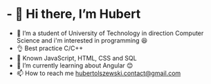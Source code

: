 # - 👋 Hi there, I’m Hubert
- 👀 I’m a student of University of Technology in direction Computer Science and i'm interested in programming :satisfied:
- :ok_hand: Best practice C/C++
- :hammer: Known JavaScript, HTML, CSS and SQL
- 🌱 I’m currently learning about Angular :blush:
- 📫 How to reach me hubertolszewski.contact@gmail.com

